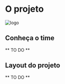 # O projeto

![logo](/images/logo_srebrasil.png)

## Conheça o time

** TO DO ** 

## Layout do projeto

** TO DO **